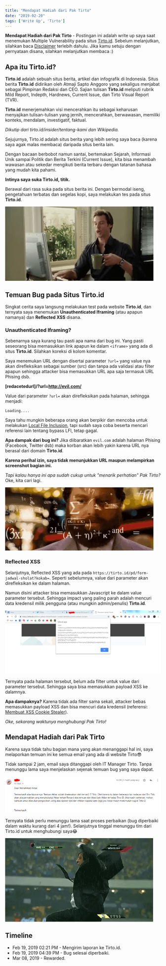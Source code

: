 ```yaml
---
title: "Mendapat Hadiah dari Pak Tirto"
date: "2019-02-20"
tags: ['Write Up', 'Tirto']
---
```


**Mendapat Hadiah dari Pak Tirto** - Postingan ini adalah write up saya saat menemukan Multiple Vulnerability pada situs [Tirto.id](https://tirto.id/). Sebelum melanjutkan, silahkan baca [Disclaimer](https://akbar.kustirama.id/disclaimer/) terlebih dahulu. Jika kamu setuju dengan pernyataan disana, silahkan melanjutkan membaca :)

## Apa itu Tirto.id?

**Tirto.id** adalah sebuah situs berita, artikel dan infografik di Indonesia. Situs berita **Tirto.id** didirikan oleh Atmaji Sapto Anggoro yang sekaligus menjabat sebagai Pimpinan Redaksi dan CEO. Sajian tulisan **Tirto.id** meliputi rubrik Mild Report, Indepth, Hardnews, Current Issue, dan Tirto Visual Report (TVR).

**Tirto.id** menerjemahkan visi mencerahkan itu sebagai keharusan menyajikan tulisan-tulisan yang jernih, mencerahkan, berwawasan, memiliki konteks, mendalam, investigatif, faktual.

*Dikutip dari tirto.id/insider/tentang-kami dan Wikipedia.*

Sejujurnya, Tirto.id adalah situs berita yang lebih sering saya baca (karena saya agak malas membaca) daripada situs berita lain.

Dengan bacaan berbobot namun santai, bertemakan Sejarah, Informasi Unik sampai Politik dan Berita Terkini (Current Issue), kita bisa menambah wawasan atau sekedar mengikuti berita terbaru dengan tatanan bahasa yang mudah kita pahami.

**Intinya saya suka Tirto.id, titik.**

Berawal dari rasa suka pada situs berita ini. Dengan bermodal iseng, pengetahuan terbatas dan segelas kopi, saya melakukan tes pada situs **Tirto.id**.

![Mendapat Hadiah dari Pak Tirto](images/type-3.gif)

## Temuan Bug pada Situs Tirto.id

Singkat cerita saya langsung melakukan test pada website **Tirto.id**, dan ternyata saya menemukan **Unauthenticated Iframing** (atau apapun namanya) dan **Reflected XSS** disana.

### Unauthenticated Iframing?

Sebenarnya saya kurang tau pasti apa nama dari bug ini. Yang pasti seseorang bisa memasukkan link apapun ke dalam `<iframe>` yang ada di situs **Tirto.id**. Silahkan koreksi di kolom komentar.

Saya menemukan URL dengan disertai parameter `?url=` yang value nya akan direfleksikan sebagai sumber (src) dan tanpa ada validasi atau filter apapun sehingga attacker bisa memasukkan URL apa saja termasuk URL Phising dsb.

**[redacetedurl]/?url=http://evil.com/**

Value dari parameter `?url=` akan direfleksikan pada halaman, sehingga menjadi:

```
Loading....
```

Saya tahu mungkin beberapa orang akan berpikir dan mencoba untuk melakukan [Local File Inclusion](https://akbar.kustirama.id/local-file-inclusion/), tapi sudah saya coba beserta mencari referensi lain tentang bypass LFI, tetap gagal.

**Apa dampak dari bug ini?** Jika diibaratkan `evil.com` adalah halaman Phising (Facebook, Twitter dsb) maka korban akan lebih yakin karena URL nya berasal dari domain **Tirto.id**.

**Karena perihal izin, saya tidak menunjukkan URL maupun melampirkan screenshot bagian ini.**

_Tapi kalau hanya ini apa sudah cukup untuk "menarik perhatian" Pak Tirto?_  
Oke, kita cari lagi.

![Mendapat Hadiah dari Pak Tirto](images/crash-2.gif)

### Reflected XSS

Selanjutnya, Reflected XSS yang ada pada `https://tirto.id/pd/form-jadwal-sholat?kokab=`. Seperti sebelumnya, value dari parameter akan direfleksikan ke dalam halaman.

Namun disini attacker bisa memasukkan Javascript ke dalam value parameter tersebut. Sehingga impact yang paling parah adalah mencuri data kredensil milik pengguna (atau mungkin admin/penulis) **Tirto.id**.

![Mendapat Hadiah dari Pak Tirto](images/3-1-1024x415.png)

Ternyata pada halaman tersebut, belum ada filter untuk value dari parameter tersebut. Sehingga saya bisa memasukkan payload XSS ke dalamnya.

**Apa dampaknya?** Karena tidak ada filter sama sekali, attacker bebas memasukkan payload XSS dan bisa mencuri data kredensil (referensi: [Membuat XSS Cookie Stealer](https://akbar.kustirama.id/membuat-xss-cookie-stealer/)).

_Oke, sekarang waktunya menghubungi Pak Tirto!_

## Mendapat Hadiah dari Pak Tirto

Karena saya tidak tahu bagian mana yang akan menanggapi hal ini, saya melaporkan temuan ini ke semua email yang ada di website Tirto😎

Tidak sampai 2 jam, email saya ditanggapi oleh IT Manager Tirto. Tanpa menunggu lama saya menjelaskan sejenak temuan bug yang saya dapat.

![Mendapat Hadiah dari Pak Tirto](images/respon-2.png)

Ternyata tidak perlu menunggu lama saat proses perbaikan (bug diperbaiki dalam waktu kurang dari 4 jam!). Selanjutnya tinggal menunggu tim dari Tirto.id untuk menghubungi saya😂

![](images/happy-5.gif)

## Timeline

- Feb 19, 2019 02:21 PM - Mengirim laporan ke Tirto.id.
- Feb 19, 2019 04:39 PM - Bug selesai diperbaiki.
- Mar 08, 2019 - Rewarded.
